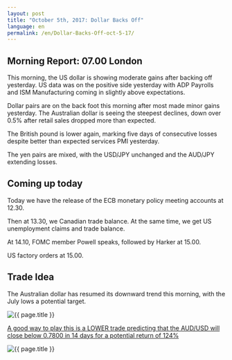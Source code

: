 ```yaml
---
layout: post
title: "October 5th, 2017: Dollar Backs Off"
language: en
permalink: /en/Dollar-Backs-Off-oct-5-17/
---
```

## Morning Report: 07.00 London

This morning, the US dollar is showing moderate gains after backing off yesterday. US data was on the positive side yesterday with ADP Payrolls and ISM Manufacturing coming in slightly above expectations. 

Dollar pairs are on the back foot this morning after most made minor gains yesterday. The Australian dollar is seeing the steepest declines, down over 0.5% after retail sales dropped more than expected. 

The British pound is lower again, marking five days of consecutive losses despite better than expected services PMI yesterday. 

The yen pairs are mixed, with the USD/JPY unchanged and the AUD/JPY extending losses. 

## Coming up today 

Today we have the release of the ECB monetary policy meeting accounts at 12.30. 

Then at 13.30, we Canadian trade balance. At the same time, we get US unemployment claims and trade balance. 

At 14.10, FOMC member Powell speaks, followed by Harker at 15.00. 

US factory orders at 15.00. 

## Trade Idea

The Australian dollar has resumed its downward trend this morning, with the July lows a potential target.  
 
<img class="post-image" src="{{ site.url }}/images/oct/2017-10-05_07-21-26.jpg" alt="{{ page.title }}" title="{{ page.title }}">

<a href="%LINK%%?currency=GBP&market=forex&underlying=frxAUDUSD&formname=higherlower&duration_amount=14&duration_units=d&amount=10&amount_type=payout&expiry_type=duration&barrier=0.7800" target="_blank">A good way to play this is a LOWER trade predicting that the AUD/USD will close below 0.7800 in 14 days for a potential return of 124% </a>

<img class="post-image" src="{{ site.url }}/images/oct/2017-10-05_07-24-16.jpg" alt="{{ page.title }}" title="{{ page.title }}">


